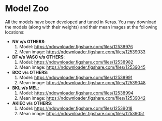 # Model Zoo

All the models have been developed and tuned in Keras. You may download the models (along with their weights) and their mean images at the following locations:

 - **NV v/s OTHERS**: 
   1) Model: https://ndownloader.figshare.com/files/12538976
   2) Mean image: https://ndownloader.figshare.com/files/12539033
 - **DF v/s VASC v/s OTHERS**: 
   1) Model: https://ndownloader.figshare.com/files/12538982
   2) Mean image: https://ndownloader.figshare.com/files/12539045
 - **BCC v/s OTHERS**: 
   1) Model: https://ndownloader.figshare.com/files/12538991
   2) Mean image: https://ndownloader.figshare.com/files/12539048
 - **BKL v/s MEL**:
   1) Model: https://ndownloader.figshare.com/files/12538994
   2) Mean image: https://ndownloader.figshare.com/files/12539042
 - **AKIEC v/s OTHERS**: 
   1) Model: https://ndownloader.figshare.com/files/12539018
   2) Mean image: https://ndownloader.figshare.com/files/12539051

